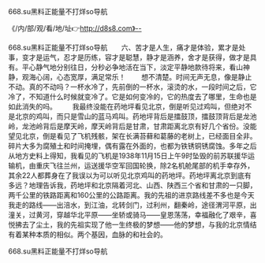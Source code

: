 668.su黑料正能量不打烊so导航

《/内/部/观/看/地/址👉http://d8s8.com》--

668.su黑料正能量不打烊so导航　　六、苦才是人生，痛才是体验，累才是处事，变才是运气，忍才是历练，容才是聪慧，静才是涵养，舍才是获得，做才是具有。平心静气地分别往日，分秒必争地活在当下，淡定平静地款待将来，看山神静，观海心阔，心态宽厚，满足常乐！
　　想不清楚。时间无声无息，像是静止不动。真的不动吗？一杯水冷了，先前倒的一杯水，滚烫的水，一段时间之后，它冷了，不知道什么时候就变冷了。它是如何变冷的，它的热度去了哪里，生命也是如此消失的吗。
　　我最终没能在药地坪看见北京，倒是听见过鸡叫，但绝对不是北京的鸡叫，而只是雪山的蓝马鸡叫。药地坪背后是擂鼓顶，擂鼓顶背后是龙池岭，龙池岭背后是摩天岭，摩天岭背后是甘肃，甘肃距离北京有好几个省份。没能望见北京，倒是看见了飞机残骸，架在长满苔藓和葛藤的老树上，已经面目全非。碎片大多为腐殖土和时间掩埋，偶有露在外面的，也都为铁锈铜锈腐蚀。多年之后从地方史料上得知，我看见的飞机是1938年11月15日上午9时坠毁的前苏联援华运输机，由重庆飞往兰州，运送援华空军回国轮换，除2名机舱尾部的机手幸存外，其余22人都葬身在了我误以为可以听见北京鸡叫的药地坪。药地坪离北京到底有多远？地理告诉我，药地坪和北京隔着河北、山西、陕西三个省和甘肃的一只脚，两千公里的铁路距离和160公里的公路距离。我的先祖的进京路线差不多也是今天我走的路线——出涪水，到江油，北转剑门，过利州，翻秦岭，途径渭河平原，出潼关，过黄河，穿越华北平原——坐轿或骑马——皇恩荡荡，幸福融化了艰辛，喜悦拂去了尘土，我的先祖实现了他一生终极的梦想——他的梦想，与我的北京情结有着某种本质的相似。两个基因，血脉的和社会的。





668.su黑料正能量不打烊so导航
